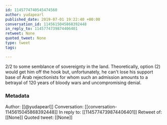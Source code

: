 ```yaml
---
id: 1145774740545474560
author: yudapearl
published_date: 2019-07-01 19:22:40 +00:00
conversation_id: 1145615045868392448
in_reply_to: 1145774739874406401
retweet: None
quoted_tweet: None
type: tweet
tags:

---
```


2/2 to some semblance of sovereignty in the land. Theoretically, option (2) would get him off the hook but, unfortunately, he can't lose his support base of Arab rejectionists for whom such an admission amounts to a betrayal of 120 years of bloody wars and uncompromising denial.

### Metadata

Author: [[@yudapearl]]
Conversation: [[conversation-1145615045868392448]]
In reply to: [[1145774739874406401]]
Retweet of: [[None]]
Quoted tweet: [[None]]

